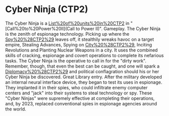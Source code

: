 # Cyber Ninja (CTP2)

The Cyber Ninja is a [List%20of%20units%20in%20CTP2](unit) in "[Call%20to%20Power%20II](Call to Power II)".
Gameplay.
The Cyber Ninja is the zenith of espionage technology. Picking up where the [Spy%20%28CTP2%29](Spy) leaves off, it stealthily wreaks havoc on a target empire, Stealing Advances, Spying on [City%20%28CTP2%29](Cities), Inciting Revolutions and Planting Nuclear Weapons in a city. It uses the combined skills of cracking, espionage and covert operations to complete its nefarious tasks.
The Cyber Ninja is the operative to call in for the "dirty work". Remember, though, that even the best can be caught, and one will spark a [Diplomacy%20%28CTP2%29](diplomatic) and political conflagration should his or her Cyber Ninja be discovered.
Great Library entry.
After the military developed an internal neural interface device, they began to test its uses in espionage. They implanted it in their spies, who could infiltrate enemy computer centers and "jack" into their systems to steal technology or spy. These "Cyber Ninjas" were supremely effective at completing their operations, and, by 2023, replaced conventional spies in espionage agencies around the world.